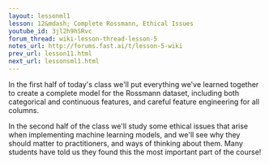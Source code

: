 ```yaml
---
layout: lessonml1
lesson: 12&mdash; Complete Rossmann, Ethical Issues
youtube_id: 3jl2h9hSRvc 
forum_thread: wiki-lesson-thread-lesson-5
notes_url: http://forums.fast.ai/t/lesson-5-wiki
prev_url: lesson11.html
next_url: lessonsml1.html
---
```

In the first half of today's class we'll put everything we've learned together to create a complete model for the Rossmann dataset, including both categorical and continuous features, and careful feature engineering for all columns.

In the second half of the class we'll study some ethical issues that arise when implementing machine learning models, and we'll see why they should matter to practitioners, and ways of thinking about them. Many students have told us they found this the most important part of the course!